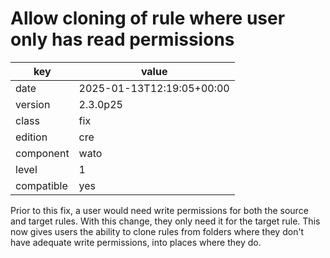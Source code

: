 [//]: # (werk v2)
# Allow cloning of rule where user only has read permissions

key        | value
---------- | ---
date       | 2025-01-13T12:19:05+00:00
version    | 2.3.0p25
class      | fix
edition    | cre
component  | wato
level      | 1
compatible | yes

Prior to this fix, a user would need write permissions for both the source and target rules. With
this change, they only need it for the target rule. This now gives users the ability to clone rules
from folders where they don't have adequate write permissions, into places where they do.
